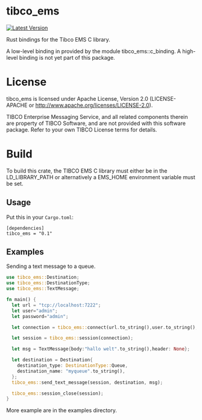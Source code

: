 # tibco_ems
[![Latest Version](https://img.shields.io/crates/v/tibco_ems.svg)](https://crates.io/crates/tibco_ems)

Rust bindings for the Tibco EMS C library.

A low-level binding in provided by the module tibco_ems::c_binding.
A high-level binding is not yet part of this package.

# License
tibco_ems is licensed under Apache License, Version 2.0 (LICENSE-APACHE or http://www.apache.org/licenses/LICENSE-2.0).

TIBCO Enterprise Messaging Service, and all related components therein are property of TIBCO Software, and are not provided with this software package. Refer to your own TIBCO License terms for details.

# Build

To build this crate, the TIBCO EMS C library must either be in the LD_LIBRARY_PATH or alternatively a EMS_HOME environment variable must be set.

## Usage

Put this in your `Cargo.toml`:

```text
[dependencies]
tibco_ems = "0.1"
```

## Examples

Sending a text message to a queue.

```rust
use tibco_ems::Destination;
use tibco_ems::DestinationType;
use tibco_ems::TextMessage;

fn main() {
  let url = "tcp://localhost:7222";
  let user="admin";
  let password="admin";

  let connection = tibco_ems::connect(url.to_string(),user.to_string(),password.to_string());

  let session = tibco_ems::session(connection);

  let msg = TextMessage{body:"hallo welt".to_string(),header: None};

  let destination = Destination{
    destination_type: DestinationType::Queue,
    destination_name: "myqueue".to_string(),
  };
  tibco_ems::send_text_message(session, destination, msg);

  tibco_ems::session_close(session);
}
```

More example are in the examples directory.
